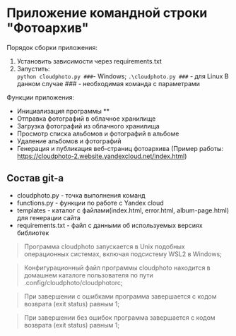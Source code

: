# Приложение командной строки "Фотоархив"

Порядок сборки приложения:
1. Установить зависимости через requirements.txt
2. Запустить:  
``` python cloudphoto.py ### ```- Windows;
``` .\cloudphoto.py ### ```  - для Linux
В данном случае *###* - необходимая команда с параметрами 

Функции приложения:

- Инициализация программы **
- Отправка фотографий в облачное хранилище
- Загрузка фотографий из облачного хранилища
- Просмотр списка альбомов и фотографий в альбоме
- Удаление альбомов и фотографий
- Генерация и публикация веб-страниц фотоархива (Пример работы: https://cloudphoto-2.website.yandexcloud.net/index.html)

## Состав git-а

- cloudphoto.py - точка выполнения команд
- functions.py - функции по работе с Yandex cloud
- templates - каталог с файлами(index.html, error.html, album-page.html) для генерации сайта
- requirements.txt - файл с данными об используемых версиях библиотек

> Программа cloudphoto запускается в Unix подобных операционных системах, включая подсистему WSL2 в Windows;

> Конфигурационный файл программы cloudphoto находится в домашнем каталоге пользователя по пути .config/cloudphoto/cloudphotorc;

> При завершении с ошибками программа завершается с кодом возврата (exit status) равным 1;

> При завершении без ошибок программа завершается с кодом возврата (exit status) равным 1;
